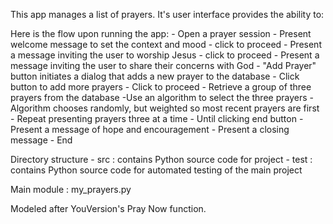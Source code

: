 This app manages a list of prayers. It's user interface provides the ability 
to:

Here is the flow upon running the app: 
    - Open a prayer session
        - Present welcome message to set the context and mood
            - click to proceed
        - Present a message inviting the user to worship Jesus
            - click to proceed
        - Present a message inviting the user to share their concerns
        with God
            - "Add Prayer" button initiates a dialog that adds a new prayer
            to the database 
            - Click button to add more prayers
            - Click to proceed
        - Retrieve a group of three prayers from the database
            -Use an algorithm to select the three prayers
                -Algorithm chooses randomly, but weighted so most recent
                prayers are first
            - Repeat presenting prayers three at a time
                - Until clicking end button
        - Present a message of hope and encouragement
        - Present a closing message
        - End

Directory structure
    - src : contains Python source code for project
    - test : contains Python source code for automated testing of the 
    main project


Main module : my_prayers.py

		
Modeled after YouVersion's Pray Now function.